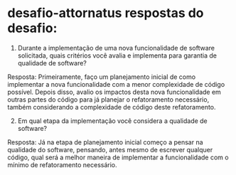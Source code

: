 # desafio-attornatus respostas do desafio:

1.	Durante a implementação de uma nova funcionalidade de software solicitada, quais critérios você avalia e implementa para garantia de qualidade de software?

Resposta: Primeiramente, faço um planejamento inicial de como implementar a nova funcionalidade com a menor complexidade de código possível. Depois disso, avalio os impactos desta nova funcionalidade em outras partes do código para já planejar o refatoramento necessário, também considerando a complexidade de código deste refatoramento.

2.	Em qual etapa da implementação você considera a qualidade de software?

Resposta: Já na etapa de planejamento inicial começo a pensar na qualidade do software, pensando, antes mesmo de escrever qualquer código, qual será a melhor maneira de implementar a funcionalidade com o mínimo de refatoramento necessário.

